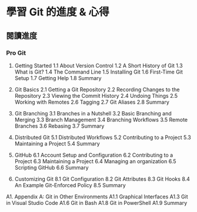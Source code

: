 # 學習 Git 的進度 & 心得

## 閱讀進度

### Pro Git

1. Getting Started
   1.1 About Version Control
   1.2 A Short History of Git
   1.3 What is Git?
   1.4 The Command Line
   1.5 Installing Git
   1.6 First-Time Git Setup
   1.7 Getting Help
   1.8 Summary

2. Git Basics
   2.1 Getting a Git Repository
   2.2 Recording Changes to the Repository
   2.3 Viewing the Commit History
   2.4 Undoing Things
   2.5 Working with Remotes
   2.6 Tagging
   2.7 Git Aliases
   2.8 Summary

3. Git Branching
   3.1 Branches in a Nutshell
   3.2 Basic Branching and Merging
   3.3 Branch Management
   3.4 Branching Workflows
   3.5 Remote Branches
   3.6 Rebasing
   3.7 Summary

4. Distributed Git
   5.1 Distributed Workflows
   5.2 Contributing to a Project
   5.3 Maintaining a Project
   5.4 Summary

5. GitHub
   6.1 Account Setup and Configuration
   6.2 Contributing to a Project
   6.3 Maintaining a Project
   6.4 Managing an organization
   6.5 Scripting GitHub
   6.6 Summary

6. Customizing Git
   8.1 Git Configuration
   8.2 Git Attributes
   8.3 Git Hooks
   8.4 An Example Git-Enforced Policy
   8.5 Summary

A1. Appendix A: Git in Other Environments
A1.1 Graphical Interfaces
A1.3 Git in Visual Studio Code
A1.6 Git in Bash
A1.8 Git in PowerShell
A1.9 Summary
